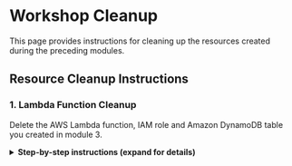 # Workshop Cleanup

This page provides instructions for cleaning up the resources created during the preceding modules.

## Resource Cleanup Instructions

### 1. Lambda Function Cleanup
Delete the AWS Lambda function, IAM role and Amazon DynamoDB table you created in module 3.

<details>
<summary><strong>Step-by-step instructions (expand for details)</strong></summary><p>

#### Lambda Function

1. In the AWS Management Console, click **Services** then select **Lambda** under Compute.

1. Select the **serverlessrepo-Routing-RoutingFunction-*** function you created in module 3.
   
   (* it contains auto-generated unique value after your function name)

1. From the **Actions** drop-down, choose **Delete function**.

1. Choose **Delete** when prompted to confirm.

</p></details>

